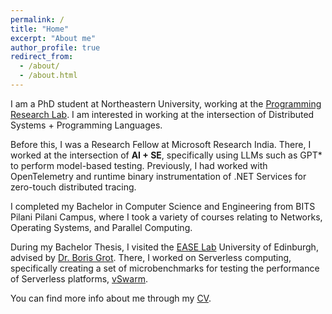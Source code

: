 ```yaml
---
permalink: /
title: "Home"
excerpt: "About me"
author_profile: true
redirect_from: 
  - /about/
  - /about.html
---
```


I am a PhD student at Northeastern University, working at the [Programming Research Lab](https://prl.khoury.northeastern.edu/). I am interested in working at the intersection of Distributed Systems + Programming Languages.

Before this, I was a Research Fellow at Microsoft Research India. There, I worked at the intersection of **AI + SE**, specifically using LLMs such as GPT* to perform model-based testing. Previously, I had worked with OpenTelemetry and runtime binary instrumentation of .NET Services for zero-touch distributed tracing.

I completed my Bachelor in Computer Science and Engineering from BITS Pilani Pilani Campus, where I took a variety of courses relating to Networks, Operating Systems, and Parallel Computing.

During my Bachelor Thesis, I visited the [EASE Lab](https://easelab.inf.ed.ac.uk) University of Edinburgh, advised by [Dr. Boris Grot](https://homepages.inf.ed.ac.uk/bgrot/). There, I worked on Serverless computing, specifically creating a set of microbenchmarks for testing the performance of Serverless platforms, [vSwarm](https://github.com/vhive-serverless/vSwarm).

You can find more info about me through my [CV](https://harshitgarg.in/cv).
